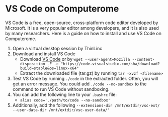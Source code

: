 # VS Code on Computerome

VS Code is a free, open-source, cross-platform code editor developed by Microsoft. It is a very popular editor among developers, and it is also used by many researchers. Here is a guide on how to install and use VS Code on Computerome.

1. Open a virtual desktop session by ThinLinc
2. Download and install VS Code
   * Download [VS Code](https://code.visualstudio.com/sha/download?build=stable&os=linux-x64) or by `wget --user-agent=Mozilla --content-disposition -E -c "https://code.visualstudio.com/sha/download?build=stable&os=linux-x64"`
   * Extract the downloaded file (tar.gz) by running `tar -xvzf <filename>`
3. Test VS Code by running `./code` in the extracted folder. Often, you will get an error message. You could add `./code --no-sandbox` to the command to run VS Code without sandboxing.
4. You can add the following line to your `.bashrc` file:
   * `alias code='./path/to/code --no-sandbox'`
5. Additionally, add the following `--extensions-dir /mnt/extdir/vsc-ext/ --user-data-dir /mnt/extdir/vsc-user-data/'`